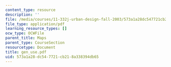 ```yaml
---
content_type: resource
description: ''
file: /media/courses/11-332j-urban-design-fall-2003/573a1a28dc547721cb218a338394db65_gen_use.pdf
file_type: application/pdf
learning_resource_types: []
ocw_type: OCWFile
parent_title: Maps
parent_type: CourseSection
resourcetype: Document
title: gen_use.pdf
uid: 573a1a28-dc54-7721-cb21-8a338394db65
---
```

